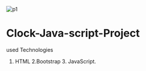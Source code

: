 ![p1](https://user-images.githubusercontent.com/83869889/210170639-1ed2cf2c-6cad-49d3-b223-601728d60e95.png)
# Clock-Java-script-Project
used Technologies
  1. HTML 2.Bootstrap 3. JavaScript.
